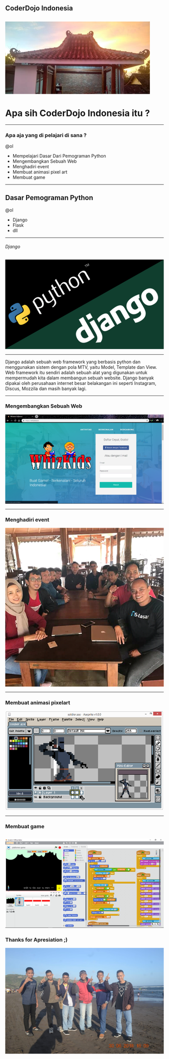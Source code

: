 ## CoderDojo Indonesia

![Flux Explained](https://raw.githubusercontent.com/amrullohrifq/Presentasi/master/cd.jpg)
---
# Apa sih CoderDojo Indonesia itu ?


---
### Apa aja yang di pelajari di sana ?

@ol

- Mempelajari Dasar Dari Pemograman Python
- Mengembangkan Sebuah Web
- Menghadiri event
- Membuat animasi pixel art
- Membuat game

---
## Dasar Pemograman Python

@ol

- Django
- Flask
- dll
 
---
###### Django

![Flux Explained](https://raw.githubusercontent.com/amrullohrifq/presentasi/master/1_u_Jr6FozmyMCi3pe9ZsoFg.png)

---

Django adalah sebuah web framework yang berbasis python dan menggunakan sistem dengan pola MTV, yaitu Model, Template dan View. Web framework itu sendiri adalah sebuah alat yang digunakan untuk mempermudah kita dalam membangun sebuah website. Django banyak dipakai oleh perusahaan internet besar belakangan ini seperti Instagram, Discus, Mozzila dan masih banyak lagi.

---

### Mengembangkan Sebuah Web
![Flux Explained](https://raw.githubusercontent.com/amrullohrifq/presentasi/master/wz.PNG)

---

### Menghadiri event

![Flux Explained](https://raw.githubusercontent.com/amrullohrifq/presentasi/master/IMG-20180926-WA0022.jpg)

---


### Membuat animasi pixelart
![Flux Explained](https://raw.githubusercontent.com/amrullohrifq/presentasi/master/mainscreenshot_aseprite.png)

---


### Membuat game

![Flux Explained](https://raw.githubusercontent.com/amrullohrifq/presentasi/master/sc.PNG)
---


### Thanks for Apresiation ;)
![Flux Explained](https://raw.githubusercontent.com/amrullohrifq/presentasi/master/IMG-20180926-WA0023.jpg)

